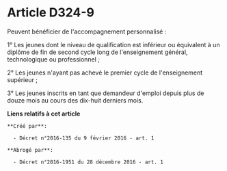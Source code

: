 # Article D324-9

Peuvent bénéficier de l'accompagnement personnalisé : 

1° Les jeunes dont le niveau de qualification est inférieur ou équivalent à un diplôme de fin de second cycle long de
l'enseignement général, technologique ou professionnel ; 

2° Les jeunes n'ayant pas achevé le premier cycle de l'enseignement supérieur ; 

3° Les jeunes inscrits en tant que demandeur d'emploi depuis plus de douze mois au cours des dix-huit derniers mois.

**Liens relatifs à cet article**

	**Créé par**:

	  - Décret n°2016-135 du 9 février 2016 - art. 1

	**Abrogé par**:

	  - Décret n°2016-1951 du 28 décembre 2016 - art. 1
